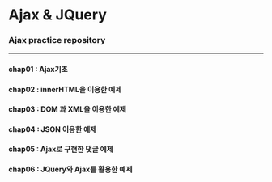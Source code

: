 # Ajax & JQuery

### Ajax practice repository
<hr>

#### chap01 : Ajax기초
#### chap02 : innerHTML을 이용한 예제
#### chap03 : DOM 과 XML을 이용한 예제
#### chap04 : JSON 이용한 예제
#### chap05 : Ajax로 구현한 댓글 예제
#### chap06 : JQuery와 Ajax를 활용한 예제
